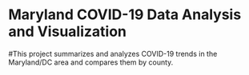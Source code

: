 # Maryland COVID-19 Data Analysis and Visualization

#This project summarizes and analyzes COVID-19 trends in the Maryland/DC area and compares them by county.
